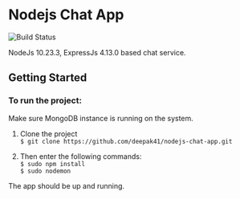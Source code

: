 # Nodejs Chat App

![Build Status](https://travis-ci.org/joemccann/dillinger.svg?branch=master)

NodeJs 10.23.3, ExpressJs 4.13.0 based chat service.


## Getting Started
### To run the project:  
Make sure MongoDB instance is running on the system.  
1. Clone the project  
`$ git clone https://github.com/deepak41/nodejs-chat-app.git`


2. Then enter the following commands:   
`$ sudo npm install`  
`$ sudo nodemon`  

The app should be up and running. 
